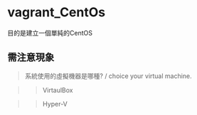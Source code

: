 # vagrant_CentOs

目的是建立一個單純的CentOS

## 需注意現象

> 系統使用的虛擬機器是哪種? / choice your virtual machine.

> > VirtaulBox

> > Hyper-V


